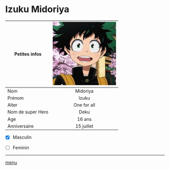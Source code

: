 # Izuku Midoriya

|Petites infos    | <img src="https://github.com/laurorus/sitewebcour/blob/main/index.jpg" alt="Éditer sur GitLab" width="200px"/>            |
|-----------------|:-----------:|
|Nom              | Midoriya    |
|Prénom           | Izuku       |
|Alter            | One for all |
|Nom de super Hero| Deku        |
|Age              | 16 ans      |
|Anniversaire     | 15 juillet  |

- [x] Masculin 
- [ ] Feminin


___
[menu](https://github.com/laurorus/sitewebcour/blob/main/README.md)

<a Align=Center hrep="https://github.com/laurorus/sitewebcour/blob/main/README.md">
